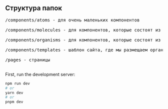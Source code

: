## Структура папок
<pre>
/components/atoms - для очень маленьких компонентов

/components/molecules - для компонентов, которые состоят из двух и более атомов

/components/organisms - для компонентов, которые состоят из двух и более молекул

/components/templates - шаблон сайта, где мы размещаем организмы

/pages - страницы

</pre>
First, run the development server:

```bash
npm run dev
# or
yarn dev
# or
pnpm dev
```


